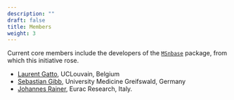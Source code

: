 ```yaml
---
description: ""
draft: false
title: Members
weight: 3
---
```


Current core members include the developers of the
[`MSnbase`](http://bioconductor.org/packages/devel/bioc/html/MSnbase.html)
package, from which this initiative rose.

* [Laurent Gatto](https://github.com/lgatto), UCLouvain, Belgium
* [Sebastian Gibb](https://github.com/sgibb), University Medicine Greifswald, Germany
* [Johannes Rainer](https://github.com/jorainer), Eurac Research, Italy.
